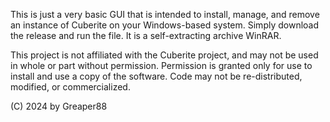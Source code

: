This is just a very basic GUI that is intended to install, manage, and remove an instance of Cuberite on your Windows-based system.
Simply download the release and run the file. It is a self-extracting archive WinRAR.

This project is not affiliated with the Cuberite project, and may not be used in whole or part without permission.
Permission is granted only for use to install and use a copy of the software. Code may not be re-distributed, modified, or commercialized.

(C) 2024 by Greaper88
